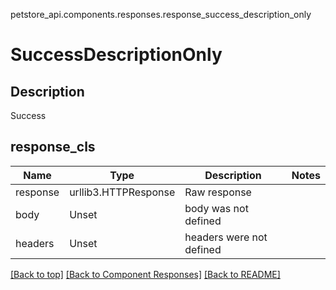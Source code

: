 petstore_api.components.responses.response_success_description_only
# <a id="response_success_description_only" >SuccessDescriptionOnly</a>

## <a id="response_success_description_onlydescription" >Description</a>
Success

## <a id="response_success_description_onlyresponse_cls" >response_cls</a>
Name | Type | Description  | Notes
------------- | ------------- | ------------- | -------------
response | urllib3.HTTPResponse | Raw response |
body | Unset | body was not defined |
headers | Unset | headers were not defined |

[[Back to top]](#top) [[Back to Component Responses]](../../../README.md#Component-Responses) [[Back to README]](../../../README.md)
